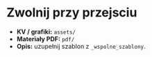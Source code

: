# Zwolnij przy przejsciu

- **KV / grafiki:** `assets/` 
- **Materiały PDF:** `pdf/` 
- **Opis:** uzupełnij szablon z `_wspolne_szablony`.
